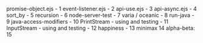 promise-object.ejs - 1
event-listener.ejs - 2
api-use.ejs - 3
api-async.ejs - 4
sort_by - 5
recursion - 6
node-server-test - 7
varia / oceanic - 8
run-java - 9
java-access-modifiers - 10
PrintStream - using and testing - 11
InputStream - using and testing - 12
happiness - 13
minimax 14
alpha-beta: 15
